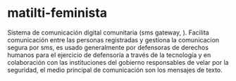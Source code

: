 # matilti-feminista
Sistema de comunicación digital comunitaria (sms gateway, ). Facilita comunicación entre las personas registradas y gestiona la comunicacion segura por sms, es usado generalmente por defensoras de derechos humanos para el ejercicio de defensoría a través de la tecnología y en colaboración con las instituciones del gobierno responsables de velar por la seguridad, el medio principal de comunicación son los mensajes de texto.
